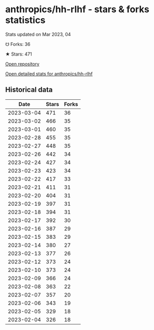 # anthropics/hh-rlhf - stars & forks statistics

Stats updated on Mar 2023, 04

☋ Forks: 36

★ Stars: 471

[Open repository](https://github.com/anthropics/hh-rlhf)

[Open detailed stats for anthropics/hh-rlhf](https://reviewgithub.com/rep/anthropics/hh-rlhf)

## Historical data
| Date | Stars | Forks |
|------|-------|-------|
| 2023-03-04 | 471 | 36 | 
| 2023-03-02 | 466 | 35 | 
| 2023-03-01 | 460 | 35 | 
| 2023-02-28 | 455 | 35 | 
| 2023-02-27 | 448 | 35 | 
| 2023-02-26 | 442 | 34 | 
| 2023-02-24 | 427 | 34 | 
| 2023-02-23 | 423 | 34 | 
| 2023-02-22 | 417 | 33 | 
| 2023-02-21 | 411 | 31 | 
| 2023-02-20 | 404 | 31 | 
| 2023-02-19 | 397 | 31 | 
| 2023-02-18 | 394 | 31 | 
| 2023-02-17 | 392 | 30 | 
| 2023-02-16 | 387 | 29 | 
| 2023-02-15 | 383 | 29 | 
| 2023-02-14 | 380 | 27 | 
| 2023-02-13 | 377 | 26 | 
| 2023-02-12 | 373 | 24 | 
| 2023-02-10 | 373 | 24 | 
| 2023-02-09 | 366 | 24 | 
| 2023-02-08 | 363 | 22 | 
| 2023-02-07 | 357 | 20 | 
| 2023-02-06 | 343 | 19 | 
| 2023-02-05 | 329 | 18 | 
| 2023-02-04 | 326 | 18 | 

